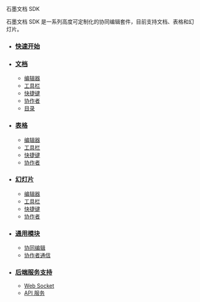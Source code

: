 <div class="doc-wrapper">
  <section class="doc-header">
    <p class="doc-title">
      石墨文档 SDK
    </p>
    <p class="doc-desc">
      石墨文档 SDK 是一系列高度可定制化的协同编辑套件，目前支持文档、表格和幻灯片。
    </p>
  </section>

  <ul class="doc-detail">
    <!-- 快速开始 -->
    <li>
      <h3><a href="/quick-start.md/">快速开始</a></h3>
    </li>
    <!-- 文档 -->
    <li>
      <h3><a href="/document/readme.md/">文档</a></h3>
      <ul class="doc-dashboard doc-detail-item">
        <li><a href="/document/editor.md/">编辑器</a></li>
        <li><a href="/document/toolbar.md/">工具栏</a></li>
        <li><a href="/document/shortcut.md/">快捷键</a></li>
        <li><a href="/document/collaborator.md/">协作者</a></li>
        <li><a href="/document/mulu.md/">目录</a></li>
      </ul>
    </li>
    <!-- 表格 -->
    <li>
      <h3><a href="/sheet/readme.md/">表格</a></h3>
      <ul class="doc-dashboard doc-detail-item">
        <li><a href="/sheet/editor.md/">编辑器</a></li>
        <li><a href="/sheet/toolbar.md/">工具栏</a></li>
        <li><a href="/sheet/shortcut.md/">快捷键</a></li>
        <li><a href="/sheet/collaborator.md/">协作者</a></li>
      </ul>
    </li>
    <!-- 幻灯片 -->
    <li>
      <h3><a href="/dashboard/readme.md/">幻灯片</a></h3>
      <ul class="doc-dashboard doc-detail-item">
        <li><a href="/dashboard/schema.md/">编辑器</a></li>
        <li><a href="/dashboard/schema.md/">工具栏</a></li>
        <li><a href="/dashboard/schema.md/">快捷键</a></li>
        <li><a href="/dashboard/schema.md/">协作者</a></li>
      </ul>
    </li>
    <!-- 通用模块 -->
    <li>
      <h3><a href="/dashboard/readme.md/">通用模块</a></h3>
      <ul class="doc-dashboard doc-detail-item">
        <li><a href="/dashboard/schema.md/">协同编辑</a></li>
        <li><a href="/dashboard/schema.md/">协作者通信</a></li>
      </ul>
    </li>
    <!-- 后端服务支持 -->
    <li>
      <h3><a href="/dashboard/readme.md/">后端服务支持</a></h3>
      <ul class="doc-dashboard doc-detail-item">
        <li><a href="/dashboard/schema.md/">Web Socket</a></li>
        <li><a href="/dashboard/schema.md/">API 服务</a></li>
      </ul>
    </li>
  </ul>
</div>
